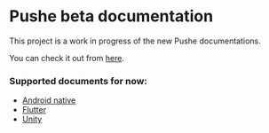# Pushe beta documentation

This project is a work in progress of the new Pushe documentations.

You can check it out from [here](https://betadoc.pushe.co).

### Supported documents for now:

* [Android native](https://betadoc.pushe.co/docs/android-studio/studio-intro)
* [Flutter](https://betadoc.pushe.co/docs/flutter/flutter-intro)
* [Unity](https://betadoc.pushe.co/docs/unity/unity-intro)